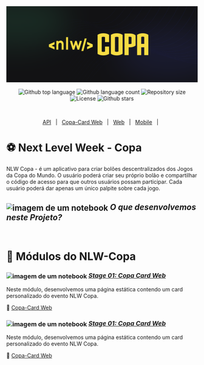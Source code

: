 <img id="top" src="./nlw-copa.png" alt="nlw-copa" height="200px" width="100%"/>

<p align="center">
  <img alt="Github top language" src="https://img.shields.io/github/languages/top/RodrigoLuigi/NLW-Copa?color=56BEB8">
  <img alt="Github language count" src="https://img.shields.io/github/languages/count/RodrigoLuigi/NLW-Copa?color=56BEB8">
  <img alt="Repository size" src="https://img.shields.io/github/repo-size/RodrigoLuigi/NLW-Copa?color=56BEB8">
  <img alt="License" src="https://img.shields.io/github/license/RodrigoLuigi/NLW-Copa?color=56BEB8">
  <img alt="Github stars" src="https://img.shields.io/github/stars/RodrigoLuigi/NLW-Copa?color=56BEB8" />
</p>

<br/>

<p align="center">
  <a href="https://github.com/RodrigoLuigi/NLW-Copa/tree/main/server#top">API</a> &#xa0; | &#xa0; 
  <a href="https://github.com/RodrigoLuigi/NLW-Copa/tree/main/copa-card#top">Copa-Card Web</a> &#xa0; | &#xa0;
  <a href="https://github.com/RodrigoLuigi/NLW-Copa/tree/main/web#top">Web</a> &#xa0; | &#xa0;
  <a href="https://github.com/RodrigoLuigi/NLW-Copa/tree/main/mobile#top">Mobile</a> &#xa0; | &#xa0;
</p>

# ⚽️ Next Level Week - Copa 
NLW Copa - é um aplicativo para criar bolões descentralizados dos Jogos da Copa do Mundo. O usuário poderá criar seu próprio bolão e compartilhar o código de acesso para que outros usuários possam participar. Cada usuário poderá dar apenas um único palpite sobre cada jogo.
## <img id="sobre" src="https://imgur.com/VhTBbHg.png" alt="imagem de um notebook" align="center" width="30px"> _**O que desenvolvemos neste Projeto?**_

# <br>:book: Módulos do NLW-Copa

### <img src="https://imgur.com/VhTBbHg.png" alt="imagem de um notebook" align="center" width="30px"> [_**Stage 01: Copa Card Web**_](https://github.com/RodrigoLuigi/Explorer---RocketSeat/tree/master/Stage%2001%20-%20Fundamentos%20Programa%C3%A7%C3%A3o%20Web)
  Neste módulo, desenvolvemos uma página estática contendo um card personalizado do evento NLW Copa.

  🔗  [Copa-Card Web](https://github.com/RodrigoLuigi/NLW-Copa/tree/main/copa-card#top)<br>
 
### <img src="https://imgur.com/VhTBbHg.png" alt="imagem de um notebook" align="center" width="30px"> [_**Stage 01: Copa Card Web**_](https://github.com/RodrigoLuigi/Explorer---RocketSeat/tree/master/Stage%2001%20-%20Fundamentos%20Programa%C3%A7%C3%A3o%20Web)
  Neste módulo, desenvolvemos uma página estática contendo um card personalizado do evento NLW Copa.

  🔗  [Copa-Card Web](https://github.com/RodrigoLuigi/NLW-Copa/tree/main/copa-card#top)<br>
 


